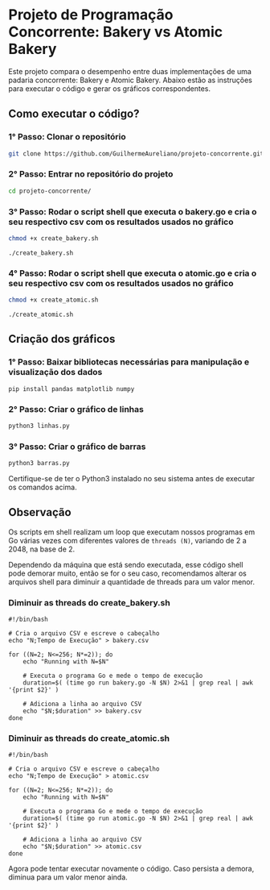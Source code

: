 # Projeto de Programação Concorrente: Bakery vs Atomic Bakery

Este projeto compara o desempenho entre duas implementações de uma padaria concorrente: Bakery e Atomic Bakery. Abaixo estão as instruções para executar o código e gerar os gráficos correspondentes.

## Como executar o código?

### 1° Passo: Clonar o repositório

```bash
git clone https://github.com/GuilhermeAureliano/projeto-concorrente.git
```

### 2° Passo: Entrar no repositório do projeto

```bash
cd projeto-concorrente/
```

### 3° Passo: Rodar o script shell que executa o bakery.go e cria o seu respectivo csv com os resultados usados no gráfico

```bash
chmod +x create_bakery.sh
```
```
./create_bakery.sh
```

### 4° Passo: Rodar o script shell que executa o atomic.go e cria o seu respectivo csv com os resultados usados no gráfico

```bash
chmod +x create_atomic.sh
```
```
./create_atomic.sh
```

## Criação dos gráficos

### 1° Passo: Baixar bibliotecas necessárias para manipulação e visualização dos dados
```
pip install pandas matplotlib numpy
```

### 2° Passo: Criar o gráfico de linhas

```bash
python3 linhas.py
```

### 3° Passo: Criar o gráfico de barras

```bash
python3 barras.py
```

Certifique-se de ter o Python3 instalado no seu sistema antes de executar os comandos acima.

## Observação
Os scripts em shell realizam um loop que executam nossos programas em Go várias vezes com diferentes valores de `threads (N)`, variando de 2 a 2048, na base de 2.

Dependendo da máquina que está sendo executada, esse código shell pode demorar muito, então se for o seu caso, recomendamos alterar os arquivos shell para diminuir a quantidade de threads para um valor menor.

### Diminuir as threads do create_bakery.sh
```
#!/bin/bash

# Cria o arquivo CSV e escreve o cabeçalho
echo "N;Tempo de Execução" > bakery.csv

for ((N=2; N<=256; N*=2)); do
    echo "Running with N=$N"
    
    # Executa o programa Go e mede o tempo de execução
    duration=$( (time go run bakery.go -N $N) 2>&1 | grep real | awk '{print $2}' )

    # Adiciona a linha ao arquivo CSV
    echo "$N;$duration" >> bakery.csv
done
```

### Diminuir as threads do create_atomic.sh
```
#!/bin/bash

# Cria o arquivo CSV e escreve o cabeçalho
echo "N;Tempo de Execução" > atomic.csv

for ((N=2; N<=256; N*=2)); do
    echo "Running with N=$N"
    
    # Executa o programa Go e mede o tempo de execução
    duration=$( (time go run atomic.go -N $N) 2>&1 | grep real | awk '{print $2}' )

    # Adiciona a linha ao arquivo CSV
    echo "$N;$duration" >> atomic.csv
done
```

Agora pode tentar executar novamente o código. Caso persista a demora, diminua para um valor menor ainda.
